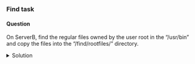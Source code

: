 ### Find task

#### Question
On ServerB, find the regular files owned by the user root in the “/usr/bin” and copy the files into the “/find/rootfiles/” directory.

<details><summary>Solution</summary>

1. To create a new directory named “rootfiles” inside the “/find” directory, run:
```
# mkdir -p /find/rootfiles
```
The "-p" option makes sure that any parent directories that don't already exist are also created.


2. To search for all the files in the “/usr/bin” directory that are owned by the root user and copy them to the “/find/rootfiles” directory, run:
```
# find /usr/bin/ -type f -user root -exec cp {} /find/rootfiles/ \;
```

Here is what each part of the command does:

    find /usr/bin/: starts the search in the /usr/bin directory

    -type f: specifies that only regular files should be searched

    -user root: filters the results to only include files owned by the root user

    -exec cp {} /find/rootfiles/ \;: executes the cp command to copy each file found to the /find/rootfiles directory. The curly braces {} are replaced with the name of each file found by the find command. The backslash before the semicolon is used to escape the semicolon, which is required to terminate the -exec command.

3. To list the contents of the directory "/find/rootfiles/" in a long format, run:
```
# ls -l /find/rootfiles/ 
```
</details>